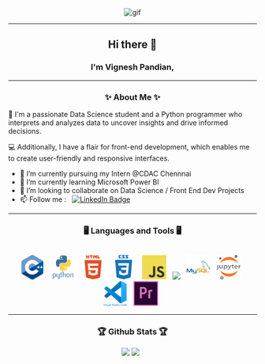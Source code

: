 <div align="center" >
  <img src="https://media.giphy.com/media/Vf3ZKdillTMOOaOho0/giphy.gif" alt="gif" width="250">
  <hr>
  <h2>Hi there 👋</h2> 
  <h3> I'm Vignesh Pandian, </h3> 

  <hr>
  <h3>✨ About Me ✨</h3>
</div>

👋 I'm a passionate Data Science student and a Python programmer who interprets and analyzes data to uncover insights and drive informed decisions.

💻 Additionally, I have a flair for front-end development, which enables me to create user-friendly and responsive interfaces.

- 🔭 I’m currently pursuing my Intern @CDAC Chennnai
- 🌱 I’m currently learning Microsoft Power BI
- 👯 I’m looking to collaborate on Data Science / Front End Dev Projects
- 📫 Follow me :  &nbsp;  <a href="https://www.linkedin.com/in/vigneshpandian-/">  <img src="https://img.shields.io/badge/LinkedIn-blue?style=for-the-badge&logo=linkedin&logoColor=white" alt="LinkedIn Badge"/> </a>

<hr>

<div align="center">
  <h3> 🖥️ Languages and Tools 🖥️</h3> <br>
  <span> <img src="https://github.com/devicons/devicon/blob/master/icons/cplusplus/cplusplus-original.svg" width="50"> </span> &nbsp;
  <span> <img src="https://github.com/devicons/devicon/blob/master/icons/python/python-original-wordmark.svg" width="50"> </span> &nbsp;
  <span> <img src="https://github.com/devicons/devicon/blob/master/icons/html5/html5-plain-wordmark.svg" width="50"> </span> &nbsp;
  <span> <img src="https://github.com/devicons/devicon/blob/master/icons/css3/css3-plain-wordmark.svg" width="50"> </span> &nbsp;
  <span> <img src="https://github.com/devicons/devicon/blob/master/icons/javascript/javascript-original.svg" width="50"> </span> &nbsp;
  <span> <img src="https://repository-images.githubusercontent.com/596892/cc2c69ec-9251-4b33-8283-b86a8659c9cb" width="50" color="red"> </span> &nbsp;
  <span> <img src="https://github.com/devicons/devicon/blob/master/icons/mysql/mysql-original-wordmark.svg" width="50"> </span> &nbsp;
  <span> <img src="https://github.com/devicons/devicon/blob/master/icons/jupyter/jupyter-original-wordmark.svg" width="50"> </span> &nbsp;
  <span> <img src="https://github.com/devicons/devicon/blob/master/icons/vscode/vscode-original-wordmark.svg" width="50"> </span> &nbsp;
  <span> <img src="https://github.com/devicons/devicon/blob/master/icons/premierepro/premierepro-original.svg" width="50"> </span> &nbsp;
</div>

<hr>

 <div align="center">
    <h3> 🏆 Github Stats 🏆 </h3>
    <span> <img src="https://github-readme-streak-stats.herokuapp.com/?user=Vignesh227&theme=dark&background=000000" width="350"> </span>
    <span> <img src="https://github-readme-stats.vercel.app/api/top-langs/?username=Vignesh227&layout=compact&theme=vision-friendly-dark" width="250"> &nbsp; </span>
</div>



<!--
**Vignesh227/Vignesh227** is a ✨ _special_ ✨ repository because its `README.md` (this file) appears on your GitHub profile.

Here are some ideas to get you started:

- 🔭 I’m currently working on ...
- 🌱 I’m currently learning ...
- 👯 I’m looking to collaborate on ...
- 🤔 I’m looking for help with ...
- 💬 Ask me about ...
- 📫 How to reach me: ...
- 😄 Pronouns: ...
- ⚡ Fun fact: ...
-->
